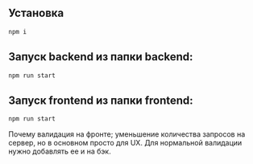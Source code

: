 ## Установка 

```bash
npm i
```

## Запуск backend из папки backend: 

```bash
npm run start 
```
## Запуск frontend из папки frontend:

```bash
npm run start
``` 

Почему валидация на фронте; уменьшение количества запросов на сервер, но в основном просто для UX. Для нормальной валидации нужно добавлять ее и на бэк.